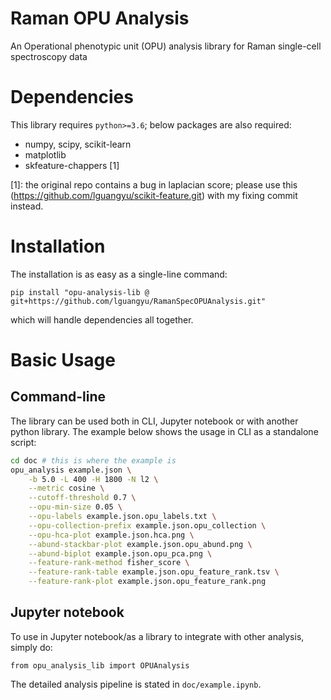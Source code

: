 # Raman OPU Analysis

An Operational phenotypic unit (OPU) analysis library for Raman single-cell
spectroscopy data

# Dependencies

This library requires `python>=3.6`; below packages are also required:

* numpy, scipy, scikit-learn
* matplotlib
* skfeature-chappers [1]

[1]: the original repo contains a bug in laplacian score; please use this
(https://github.com/lguangyu/scikit-feature.git) with my fixing commit instead.


# Installation

The installation is as easy as a single-line command:

```
pip install "opu-analysis-lib @ git+https://github.com/lguangyu/RamanSpecOPUAnalysis.git"
```

which will handle dependencies all together.


# Basic Usage

## Command-line

The library can be used both in CLI, Jupyter notebook or with another python
library. The example below shows the usage in CLI as a standalone script:

```bash
cd doc # this is where the example is
opu_analysis example.json \
	-b 5.0 -L 400 -H 1800 -N l2 \
	--metric cosine \
	--cutoff-threshold 0.7 \
	--opu-min-size 0.05 \
	--opu-labels example.json.opu_labels.txt \
	--opu-collection-prefix example.json.opu_collection \
	--opu-hca-plot example.json.hca.png \
	--abund-stackbar-plot example.json.opu_abund.png \
	--abund-biplot example.json.opu_pca.png \
	--feature-rank-method fisher_score \
	--feature-rank-table example.json.opu_feature_rank.tsv \
	--feature-rank-plot example.json.opu_feature_rank.png
```

## Jupyter notebook

To use in Jupyter notebook/as a library to integrate with other analysis, simply
do:

```
from opu_analysis_lib import OPUAnalysis
```

The detailed analysis pipeline is stated in `doc/example.ipynb`.
